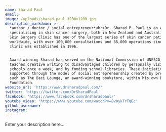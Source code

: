 ```yaml
---
name: Sharad Paul
email:
image: /uploads/sharad-paul-1200x1200.jpg
description_markdown: >-
  *author / doctor / social entrepreneur*<br>Dr. Sharad P. Paul is an academic
  specialising in skin cancer surgery, both in New Zealand and Australia. His
  Skin Surgery Clinic has one of the largest series of skin cancer patients
  worldwide, with over 100,000 consultations and 35,000 operations since the
  clinic was established in 1996.


  Award winning Sharad has served on the National Commission of UNESCO, and
  teaches creative writing to disadvantaged children by personally visiting
  schools once a week, and by funding school libraries. These initiatives are
  supported through the model of social entrepreneurship created by projects
  such as The Baci Lounge, an award-winning bookstore, within his own Baci
  Foundation.
website_url: 'https://www.drsharadpaul.com/'
twitter: 'https://twitter.com/DrSharadPaul'
facebook: 'https://www.facebook.com/drsharadpaul/'
youtube_video: 'https://www.youtube.com/watch?v=8v0ykTrTQEc'
github_username:
instagram:
---
```


Enter your description here...
